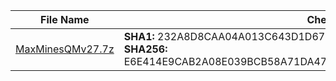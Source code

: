 |   File Name   | Checksum |
| ------------- | ------------- |
| <a href="https://github.com/lesongvi/MaxMinesQM/releases/download/v1.0.5.0/MaxMinesQMv27.7z">MaxMinesQMv27.7z</a>  | **SHA1:** 232A8D8CAA04A013C643D1D6790C42C9B975B5F2<br/>**SHA256:** E6E414E9CAB2A08E039BCB58A71DA4784032DA86F41EA734C4CFC9528E37B1BE  |